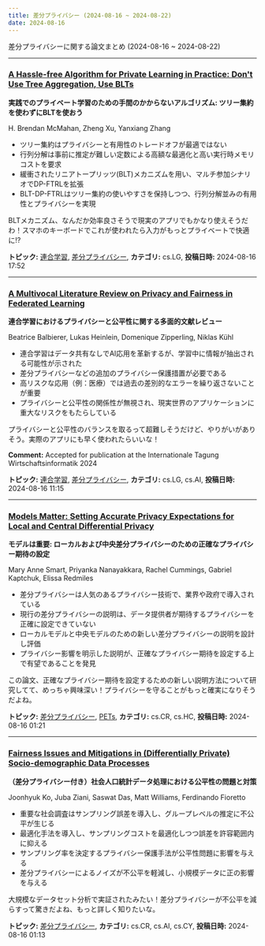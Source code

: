 ```yaml
---
title: 差分プライバシー (2024-08-16 ~ 2024-08-22)
date: 2024-08-16
---
```


差分プライバシーに関する論文まとめ (2024-08-16 ~ 2024-08-22)


- - -

### [A Hassle-free Algorithm for Private Learning in Practice: Don't Use Tree Aggregation, Use BLTs](http://arxiv.org/abs/2408.08868)

**実践でのプライベート学習のための手間のかからないアルゴリズム: ツリー集約を使わずにBLTを使おう**

H. Brendan McMahan, Zheng Xu, Yanxiang Zhang

- ツリー集約はプライバシーと有用性のトレードオフが最適ではない
- 行列分解は事前に推定が難しい定数による高額な最適化と高い実行時メモリコストを要求
- 緩衝されたリニアトープリッツ(BLT)メカニズムを用い、マルチ参加シナリオでDP-FTRLを拡張
- BLT-DP-FTRLはツリー集約の使いやすさを保持しつつ、行列分解並みの有用性とプライバシーを実現

BLTメカニズム、なんだか効率良さそうで現実のアプリでもかなり使えそうだわ！スマホのキーボードでこれが使われたら入力がもっとプライベートで快適に!?



**トピック:** [連合学習](../../fl), [差分プライバシー](../../dp), **カテゴリ:** cs.LG, **投稿日時:** 2024-08-16 17:52


- - -

### [A Multivocal Literature Review on Privacy and Fairness in Federated Learning](http://arxiv.org/abs/2408.08666)

**連合学習におけるプライバシーと公平性に関する多面的文献レビュー**

Beatrice Balbierer, Lukas Heinlein, Domenique Zipperling, Niklas Kühl

- 連合学習はデータ共有なしでAI応用を革新するが、学習中に情報が抽出される可能性が示された
- 差分プライバシーなどの追加のプライバシー保護措置が必要である
- 高リスクな応用（例：医療）では過去の差別的なエラーを繰り返さないことが重要
- プライバシーと公平性の関係性が無視され、現実世界のアプリケーションに重大なリスクをもたらしている

プライバシーと公平性のバランスを取るって超難しそうだけど、やりがいがありそう。実際のアプリにも早く使われたらいいな！

**Comment:** Accepted for publication at the Internationale Tagung   Wirtschaftsinformatik 2024

**トピック:** [連合学習](../../fl), [差分プライバシー](../../dp), **カテゴリ:** cs.LG, cs.AI, **投稿日時:** 2024-08-16 11:15


- - -

### [Models Matter: Setting Accurate Privacy Expectations for Local and Central Differential Privacy](http://arxiv.org/abs/2408.08475)

**モデルは重要: ローカルおよび中央差分プライバシーのための正確なプライバシー期待の設定**

Mary Anne Smart, Priyanka Nanayakkara, Rachel Cummings, Gabriel Kaptchuk, Elissa Redmiles

- 差分プライバシーは人気のあるプライバシー技術で、業界や政府で導入されている
- 現行の差分プライバシーの説明は、データ提供者が期待するプライバシーを正確に設定できていない
- ローカルモデルと中央モデルのための新しい差分プライバシーの説明を設計し評価
- プライバシー影響を明示した説明が、正確なプライバシー期待を設定する上で有望であることを発見

この論文、正確なプライバシー期待を設定するための新しい説明方法について研究してて、めっちゃ興味深い！プライバシーを守ることがもっと確実になりそうだよね。



**トピック:** [差分プライバシー](../../dp), [PETs](../../pets), **カテゴリ:** cs.CR, cs.HC, **投稿日時:** 2024-08-16 01:21


- - -

### [Fairness Issues and Mitigations in (Differentially Private) Socio-demographic Data Processes](http://arxiv.org/abs/2408.08471)

**（差分プライバシー付き）社会人口統計データ処理における公平性の問題と対策**

Joonhyuk Ko, Juba Ziani, Saswat Das, Matt Williams, Ferdinando Fioretto

- 重要な社会調査はサンプリング誤差を導入し、グループレベルの推定に不公平が生じる
- 最適化手法を導入し、サンプリングコストを最適化しつつ誤差を許容範囲内に抑える
- サンプリング率を決定するプライバシー保護手法が公平性問題に影響を与える
- 差分プライバシーによるノイズが不公平を軽減し、小規模データに正の影響を与える

大規模なデータセット分析で実証されたみたい！差分プライバシーが不公平を減らすって驚きだよね、もっと詳しく知りたいな。



**トピック:** [差分プライバシー](../../dp), **カテゴリ:** cs.CR, cs.AI, cs.CY, **投稿日時:** 2024-08-16 01:13
